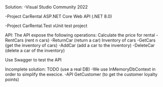 Solution:
-Visual Studio Community 2022

-Project CarRental
	ASP.NET Core Web API (.NET 8.0)

-Project CarRental.Test
	xUnit test project


API:
The API expose the following operations: 
    Calculate the price for rental 
		-RentCars  (rent n cars)
		-ReturnCar (return a car)
	Inventory of cars 
		-GetCars (get the inventory of cars)
		-AddCar  (add a car to the inventory)
		-DeleteCar (delete a car of the inventory)

Use Swagger to test the API 

Incomplete solution:
TODO (use a real DB)
 -We use InMemoryDbContext in order to simplify the execice.
 -API GetCustomer (to get the customer loyalty points)
